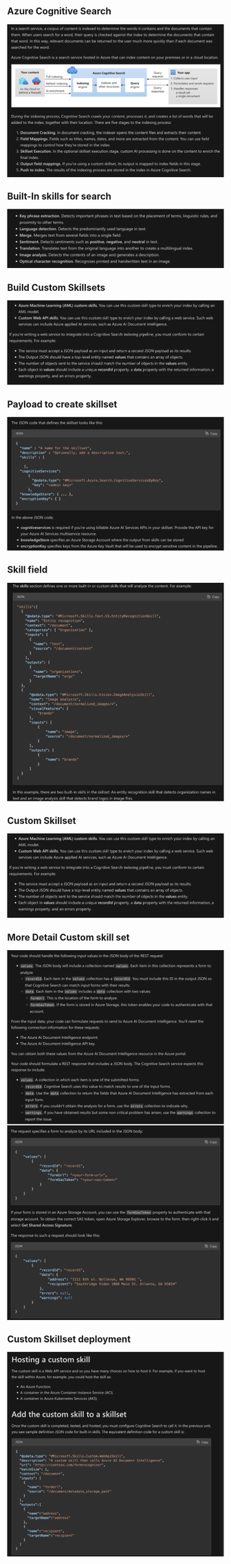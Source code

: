 ## Azure Cognitive Search

<div align="center">
<img src="search-01.jpg">
</div> 

## Built-In skills for search

<div align="center">
<img src="search02.jpg">
</div> 

## Build Custom Skillsets

<div align="center">
<img src="customskillset.jpg">
</div> 

## Payload to create skillset

<div align="center">
<img src="skillsetcreation.jpg">
</div> 

## Skill field

<div align="center">
<img src="skills.jpg">
</div> 

## Custom Skillset 

<div align="center">
<img src="customskillset.jpg">
</div> 

## More Detail Custom skill set


<div align="center">
<img src="moredetailcustom.jpg">
</div> 


<div align="center">
<img src="moredetailcustomexample.jpg">
</div> 

## Custom Skillset deployment


<div align="center">
<img src="hostingcustom.jpg">
</div> 

